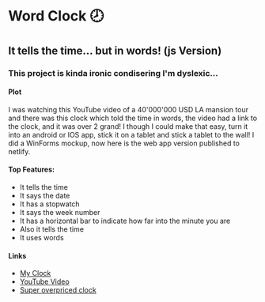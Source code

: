 # Word Clock 🕗

## It tells the time... but in words! (js Version)

### This project is kinda ironic condisering I'm dyslexic...

#### Plot

I was watching this YouTube video of a 40'000'000 USD LA mansion tour and there was this clock which told the time in words, the video had a link to the clock, and it was over 2 grand! I though I could make that easy, turn it into an android or IOS app, stick it on a tablet and stick a tablet to the wall!
I did a WinForms mockup, now here is the web app version published to netlify.

#### Top Features:

* It tells the time
* It says the date
* It has a stopwatch
* It says the week number
* It has a horizontal bar to indicate how far into the minute you are
* Also it tells the time
* It uses words

#### Links

* [My Clock](https://wordclockjs.netlify.app/)
* [YouTube Video](https://www.youtube.com/watch?v=yJ4v-yxuPk8)
* [Super overpriced clock](https://clockforward.com/qlocktwo/?u=ey)

